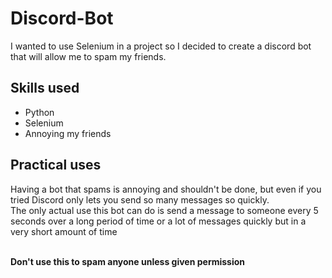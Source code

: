 # Discord-Bot
I wanted to use Selenium in a project so I decided to create a discord bot that will allow me to spam my friends.

## Skills used
* Python
* Selenium
* Annoying my friends

## Practical uses
Having a bot that spams is annoying and shouldn't be done, but even if you tried Discord only lets you send so many messages so quickly. 
</br>
The only actual use this bot can do is send a message to someone every 5 seconds over a long period of time or a lot of messages quickly but in a very short amount of time

</br>
<strong> Don't use this to spam anyone unless given permission </strong>
